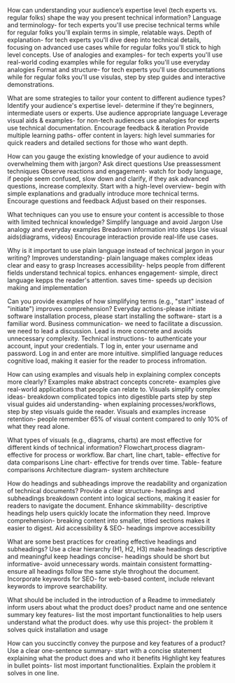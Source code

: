 How can understanding your audience’s expertise level (tech experts vs. regular folks) shape the way you present technical information?
Language and terminology- for tech experts you'll use precise technical terms while for regular folks you'll explain terms in simple, relatable ways.
Depth of explanation- for tech experts you'll dive deep into technical details, focusing on advanced use cases while for regular folks you'll stick to high level concepts.
Use of analogies and examples- for tech experts you'll use real-world coding examples while for regular folks you'll use everyday analogies
Format and structure- for tech experts you'll use documentations while for regular folks you'll use visulas, step by step guides and interactive demonstrations.

What are some strategies to tailor your content to different audience types?
Identify your audience's expertise level- determine if they're beginners, intermediate users or experts.
Use audience appropriate language
Leverage visual aids & examples- for non-tech audiences use analogies for experts use technical documentation.
Encourage feedback & iteration
Provide multiple learning paths- offer content in layers: high level summaries for quick readers and detailed sections for those who want depth.

How can you gauge the existing knowledge of your audience to avoid overwhelming them with jargon?
Ask direct questions
Use preassessment techniques
Observe reactions and engagement- watch for body language, if people seem confused, slow down and clarify, if they ask advanced questions, increase complexity.
Start with a high-level overview- begin with simple explanations and gradually introduce more technical terms.
Encourage questions and feedback
Adjust based on their responses.

What techniques can you use to ensure your content is accessible to those with limited technical knowledge?
Simplify language and avoid Jargon
Use analogy and everyday examples
Breadown information into steps
Use visual aids(diagrams, videos)
Encourage interaction
provide real-life use cases.

Why is it important to use plain language instead of technical jargon in your writing?
Improves understanding- plain language makes complex ideas clear and easy to grasp
Increases accessibility- helps people from different fields understand technical topics.
enhances engagement- simple, direct language kepps the reader's attention.
saves time- speeds up decision making and implementation

Can you provide examples of how simplifying terms (e.g., "start" instead of "initiate") improves comprehension?
Everyday actions-please initiate software installation process, please start installing the software- start is a familiar word.
Business communication- we need to facilitate a discussion. we need to lead a discussion. Lead is more concrete and avoids unnecessary complexity.
Technical instructions- to authenticate your account, input your credentials. T log in, enter your username and password. Log in and enter are more intuitive.
simplified language reduces cognitive load, making it easier for the reader to process infromation.

How can using examples and visuals help in explaining complex concepts more clearly?
Examples make abstract concepts concrete- examples give real-world applications that people can relate to.
Visuals simplify complex ideas- breakdown complicated topics into digestible parts
step by step visual guides aid understanding- when explaining processes/workflows, step by step visuals guide the reader.
Visuals and examples increase retention- people remember 65% of visual content compared to only 10% of what they read alone.

What types of visuals (e.g., diagrams, charts) are most effective for different kinds of technical information?
Flowchart,process diagram- effective for process or workflow.
Bar chart, line chart, table- effective for data comparisons
Line chart- effective for trends over time.
Table- feature comparisons
Architecture diagram- system architecture

How do headings and subheadings improve the readability and organization of technical documents?
Provide a clear structure- headings and subheadings breakdown content into logical sections, making it easier for readers to navigate the document.
Enhance skimmability- descriptive headings help users quickly locate the information they need.
Improve comprehension- breaking content into smaller, titled sections makes it easier to digest.
Aid accessibility & SEO- headings improve accessibility

What are some best practices for creating effective headings and subheadings?
Use a clear hierarchy (H1, H2, H3)
make headings descriptive and meaningful
keep headings concise- headings should be short but informative- avoid unnecessary words.
maintain consistent formatting- ensure all headings follow the same style throghout the document.
Incorporate keywords for SEO- for web-based content, include relevant keywords to improve searchability.

What should be included in the introduction of a Readme to immediately inform users about what the product does?
product name and one sentence summary
key features- list the most important functionalities to help users understand what the product does.
why use this project- the problem it solves
quick installation and usage

How can you succinctly convey the purpose and key features of a product?
Use a clear one-sentence summary- start with a concise statement explaining what the product does and who it benefits
Highlight key features in bullet points- list most important functionalities.
Explain the problem it solves in one line.


